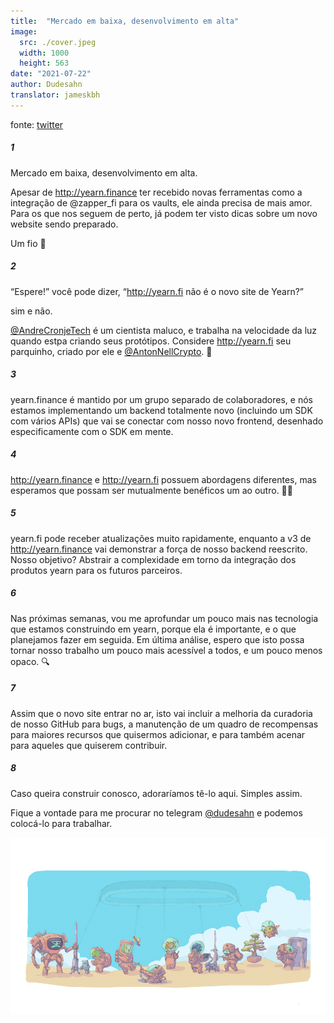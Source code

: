 ```yaml
---
title:  "Mercado em baixa, desenvolvimento em alta"
image:
  src: ./cover.jpeg
  width: 1000
  height: 563
date: "2021-07-22"
author: Dudesahn
translator: jameskbh
---
```


fonte: [twitter](https://twitter.com/dudesahn/status/1417898521685078016)

##### 1

Mercado em baixa, desenvolvimento em alta.

Apesar de http://yearn.finance ter recebido novas ferramentas como a integração de
@zapper_fi
para os vaults, ele ainda precisa de mais amor. Para os que nos seguem de perto, já podem ter visto dicas sobre um novo website sendo preparado.

Um fio 🧵

##### 2

“Espere!” você pode dizer, “http://yearn.fi não é o novo site de Yearn?”

sim e não.

[@AndreCronjeTech](https://twitter.com/AndreCronjeTech) é um cientista maluco, e trabalha na velocidade da luz quando estpa criando seus protótipos. Considere http://yearn.fi seu parquinho, criado por ele e [@AntonNellCrypto](https://twitter.com/AntonNellCrypto). 🧪

##### 3

yearn.finance é mantido por um grupo separado de colaboradores, e nós estamos implementando um backend totalmente novo (incluindo um SDK com vários APIs) que vai se conectar com nosso novo frontend, desenhado especificamente com o SDK em mente.

##### 4

http://yearn.finance e http://yearn.fi possuem abordagens diferentes, mas esperamos que possam ser mutualmente benéficos um ao outro. 🤝🏻

##### 5

yearn.fi pode receber atualizações muito rapidamente, enquanto a v3 de http://yearn.finance vai demonstrar a força de nosso backend reescrito. Nosso objetivo? Abstrair a complexidade em torno da integração dos produtos yearn para os futuros parceiros.

##### 6

Nas próximas semanas, vou me aprofundar um pouco mais nas tecnologia que estamos construindo em yearn, porque ela é importante, e o que planejamos fazer em seguida. Em última análise, espero que isto possa tornar nosso trabalho um pouco mais acessível a todos, e um pouco menos opaco. 🔍

##### 7

Assim que o novo site entrar no ar, isto vai incluir a melhoria da curadoria de nosso GitHub para bugs, a manutenção de um quadro de recompensas para maiores recursos que quisermos adicionar, e para também acenar para aqueles que quiserem contribuir.

##### 8

Caso queira construir conosco, adoraríamos tê-lo aqui. Simples assim.

Fique a vontade para me procurar no telegram
[@dudesahn](https://twitter.com/dudesahn) e podemos colocá-lo para trabalhar.

![](image1.jpeg?w=1000&h=563)